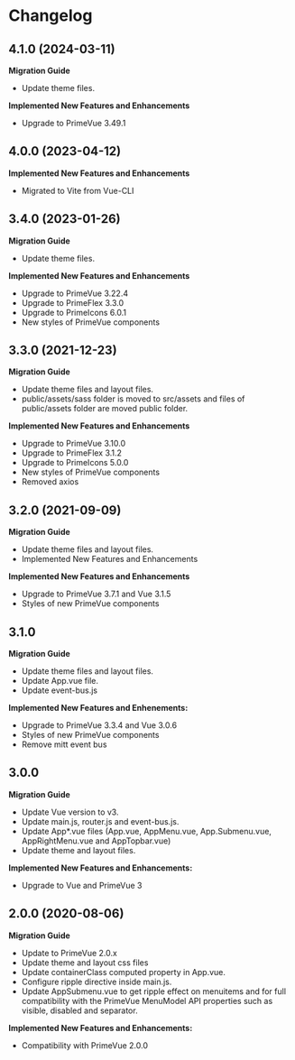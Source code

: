 # Changelog

## 4.1.0 (2024-03-11)

**Migration Guide**

- Update theme files.

**Implemented New Features and Enhancements**

- Upgrade to PrimeVue 3.49.1

## 4.0.0 (2023-04-12)

**Implemented New Features and Enhancements**

- Migrated to Vite from Vue-CLI

## 3.4.0 (2023-01-26)

**Migration Guide**

- Update theme files.

**Implemented New Features and Enhancements**

- Upgrade to PrimeVue 3.22.4
- Upgrade to PrimeFlex 3.3.0
- Upgrade to PrimeIcons 6.0.1
- New styles of PrimeVue components

## 3.3.0 (2021-12-23)

**Migration Guide**

- Update theme files and layout files.
- public/assets/sass folder is moved to src/assets and files of public/assets folder are moved public folder.

**Implemented New Features and Enhancements**

- Upgrade to PrimeVue 3.10.0
- Upgrade to PrimeFlex 3.1.2
- Upgrade to PrimeIcons 5.0.0
- New styles of PrimeVue components
- Removed axios

## 3.2.0 (2021-09-09)

**Migration Guide**

- Update theme files and layout files.
- Implemented New Features and Enhancements

**Implemented New Features and Enhancements**

- Upgrade to PrimeVue 3.7.1 and Vue 3.1.5
- Styles of new PrimeVue components

## 3.1.0

**Migration Guide**

- Update theme files and layout files.
- Update App.vue file.
- Update event-bus.js

**Implemented New Features and Enhenements:**

- Upgrade to PrimeVue 3.3.4 and Vue 3.0.6
- Styles of new PrimeVue components
- Remove mitt event bus

## 3.0.0

**Migration Guide**

- Update Vue version to v3.
- Update main.js, router.js and event-bus.js.
- Update App*.vue files (App.vue, AppMenu.vue, App.Submenu.vue, AppRightMenu.vue and AppTopbar.vue)
- Update theme and layout files.

**Implemented New Features and Enhancements:**

- Upgrade to Vue and PrimeVue 3

## 2.0.0 (2020-08-06)

**Migration Guide**

- Update to PrimeVue 2.0.x
- Update theme and layout css files
- Update containerClass computed property in App.vue.
- Configure ripple directive inside main.js.
- Update AppSubmenu.vue to get ripple effect on menuitems and for full compatibility with the PrimeVue MenuModel API
  properties such as visible, disabled and separator.

**Implemented New Features and Enhancements:**

- Compatibility with PrimeVue 2.0.0
